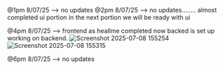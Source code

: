 @1pm 8/07/25 --> no updates
@2pm 8/07/25 --> no updates........ almost completed ui portion in the next portion we will be ready with ui


@4pm 8/07/25 --> frontend as heallme completed now backed is set up working on backend.
![Screenshot 2025-07-08 155254](https://github.com/user-attachments/assets/425f9411-b38a-43d7-8b92-aee97b4765b5)
![Screenshot 2025-07-08 155315](https://github.com/user-attachments/assets/8e2a6475-edfa-413a-8956-11a283d486ea)

@6pm 8/07/25 --> no updates
